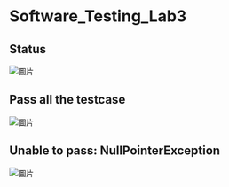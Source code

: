 # Software_Testing_Lab3
## Status
![圖片](https://user-images.githubusercontent.com/55168159/158074411-f6839ebc-d87c-4604-bb6a-dd399e86e2ad.png)

## Pass all the testcase
![圖片](https://user-images.githubusercontent.com/55168159/158074495-7be19f86-7ed8-43d4-8ad6-ee56b25f21ae.png)

## Unable to pass: NullPointerException
![圖片](https://user-images.githubusercontent.com/55168159/158074533-a74b395e-8644-4821-9756-1dba1557f49b.png)
